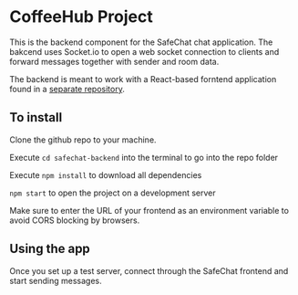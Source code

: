# CoffeeHub Project

This is the backend component for the SafeChat chat application. The bakcend uses Socket.io to open a web socket connection to clients and forward messages together with sender and room data.

The backend is meant to work with a React-based forntend application found in a [separate repository](https://github.com/BrankoKrstic/safechat-frontend).

## To install

Clone the github repo to your machine.

Execute `cd safechat-backend` into the terminal to go into the repo folder

Execute `npm install` to download all dependencies

`npm start` to open the project on a development server

Make sure to enter the URL of your frontend as an environment variable to avoid CORS blocking by browsers.
## Using the app

Once you set up a test server, connect through the SafeChat frontend and start sending messages.
